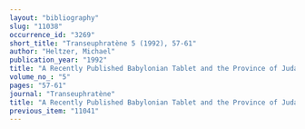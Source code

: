 ```yaml
---
layout: "bibliography"
slug: "11038"
occurrence_id: "3269"
short_title: "Transeuphratène 5 (1992), 57-61"
author: "Heltzer, Michael"
publication_year: "1992"
title: "A Recently Published Babylonian Tablet and the Province of Judah after 516 B.C.E."
volume_no_: "5"
pages: "57-61"
journal: "Transeuphratène"
title: "A Recently Published Babylonian Tablet and the Province of Judah after 516 B.C.E."
previous_item: "11041"
---
```

